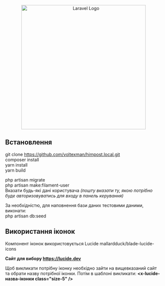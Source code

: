 <p align="center"><a href="https://laravel.com" target="_blank"><img src="https://raw.githubusercontent.com/laravel/art/master/logo-lockup/5%20SVG/2%20CMYK/1%20Full%20Color/laravel-logolockup-cmyk-red.svg" width="400" alt="Laravel Logo"></a></p>

## Встановлення

git clone https://github.com/voltexman/himpost.local.git  
composer install  
yarn install  
yarn build

php artisan migrate  
php artisan make:filament-user  
Вказати будь-які дані користувача _(пошту вказати ту, якою потрібно буде авторизовуватись для входу в панель керування)_

За необхідністю, для наповнення бази даних тестовими даними, виконати:  
php artisan db:seed

## Використання іконок

Компонент іконок використовується Lucide
mallardduck/blade-lucide-icons

**Сайт для вибору https://lucide.dev**

Щоб викликати потрібну іконку необхідно зайти на вищевказаний сайт та обрати назву потрібної іконки.
Потім в шаблоні викликати: **<x-lucide-назва-іконки class="size-5" />**
